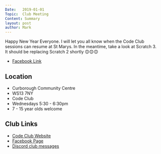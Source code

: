 ```yaml
---
Date:   2019-01-01
Topic:  Club Meeting
Content: Summary
layout: post
author: Mark
---
```

Happy New Year Everyone. I will let you all know when the Code Club sessions can resume at St Marys. In the meantime, take a look at Scratch 3. It should be replacing Scratch 2 shortly 😊😊😊



* [Facebook Link](https://www.facebook.com/1481985248595237/posts/1853574981436260/)

## Location

* Curborough Community Centre
* WS13 7NY
* Code Club
* Wednesdays 5:30 - 6:30pm
* 7 - 15 year olds welcome

## Club Links

* [Code Club Website](https://lichfield-code-club.github.io/)
* [Facebook Page](https://www.facebook.com/LichfieldCoders)
* [Discord club messages](https://discord.gg/szz6xGK)
